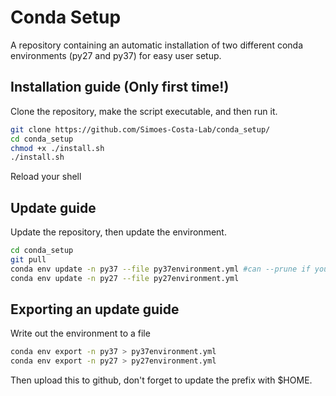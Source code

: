 # Conda Setup
A repository containing an automatic installation of two different conda environments (py27 and py37) for easy user setup.

## Installation guide (Only first time!)
Clone the repository, make the script executable, and then run it.
```bash
git clone https://github.com/Simoes-Costa-Lab/conda_setup/
cd conda_setup
chmod +x ./install.sh
./install.sh
```
Reload your shell

## Update guide
Update the repository, then update the environment.
```bash
cd conda_setup
git pull
conda env update -n py37 --file py37environment.yml #can --prune if you want.
conda env update -n py27 --file py27environment.yml
```

## Exporting an update guide
Write out the environment to a file
```bash
conda env export -n py37 > py37environment.yml
conda env export -n py27 > py27environment.yml
```
Then upload this to github, don't forget to update the prefix with $HOME.
